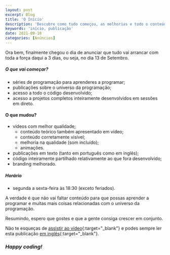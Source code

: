 ```yaml
---
layout: post
excerpt: Blog
title: 'O Início'
description: 'Descobre como tudo começou, as melhorias e todo o conteúdo a que tens acesso de forma totalmente gratuita. Nunca o aprender a programar foi tão fácil.'
keywords: 'início, publicação'
date: 2021-09-10
categories: [Anúncios]
---
```


Ora bem, finalmente chegou o dia de anunciar que tudo vai arrancar com toda a força daqui a 3 dias, ou seja, no dia 13 de Setembro.

##### O que vai começar?

- séries de programação para aprenderes a programar;
- publicações sobre o universo da programação;
- acesso a todo o código desenvolvido;
- acesso a projetos completos inteiramente desenvolvidos em sessões em direto.

#### O que mudou?

- vídeos com melhor qualidade;
  - conteúdo teórico também apresentado em vídeo;
  - conteúdo corretamente visível;
  - melhoria na qualidade (som incluído);
  - animações.
- publicações em texto (tanto em português como em inglês);
- código inteiramente partilhado relativamente ao que fora desenvolvido;
- branding melhorado.

##### Horário

- segunda a sexta-feira às 18:30 (exceto feriados).

A verdade é que não vai faltar conteúdo para que possas aprender a programar e muitas mais coisas relacionadas com o universo da programação.

Resumindo, espero que gostes e que a gente consiga crescer em conjunto.

Não te esqueças de [assistir ao vídeo](https://youtu.be/6RZhVhJuzv8){:target="\_blank"} e podes sempre ler esta publicação [em inglês](https://nelsonsilvadev.com/blog/20210910/the-beginning/){:target="\_blank"}.

### _Happy coding!_
